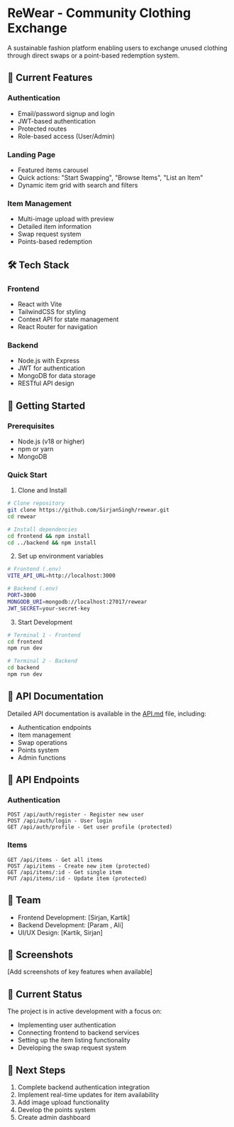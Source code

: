 # ReWear - Community Clothing Exchange

A sustainable fashion platform enabling users to exchange unused clothing through direct swaps or a point-based redemption system.

## 🌟 Current Features

### Authentication
- Email/password signup and login
- JWT-based authentication
- Protected routes
- Role-based access (User/Admin)

### Landing Page
- Featured items carousel
- Quick actions: "Start Swapping", "Browse Items", "List an Item"
- Dynamic item grid with search and filters

### Item Management
- Multi-image upload with preview
- Detailed item information
- Swap request system
- Points-based redemption

## 🛠 Tech Stack

### Frontend
- React with Vite
- TailwindCSS for styling
- Context API for state management
- React Router for navigation

### Backend
- Node.js with Express
- JWT for authentication
- MongoDB for data storage
- RESTful API design

## 🚀 Getting Started

### Prerequisites
- Node.js (v18 or higher)
- npm or yarn
- MongoDB

### Quick Start

1. Clone and Install
```bash
# Clone repository
git clone https://github.com/SirjanSingh/rewear.git
cd rewear

# Install dependencies
cd frontend && npm install
cd ../backend && npm install
```

2. Set up environment variables
```bash
# Frontend (.env)
VITE_API_URL=http://localhost:3000

# Backend (.env)
PORT=3000
MONGODB_URI=mongodb://localhost:27017/rewear
JWT_SECRET=your-secret-key
```

3. Start Development
```bash
# Terminal 1 - Frontend
cd frontend
npm run dev

# Terminal 2 - Backend
cd backend
npm run dev
```
## 📝 API Documentation

Detailed API documentation is available in the [API.md](https://github.com/SirjanSingh/reWear/blob/main/backend/API_Documentation.md) file, including:
- Authentication endpoints
- Item management
- Swap operations
- Points system
- Admin functions
## 📝 API Endpoints

### Authentication
```
POST /api/auth/register - Register new user
POST /api/auth/login - User login
GET /api/auth/profile - Get user profile (protected)
```

### Items
```
GET /api/items - Get all items
POST /api/items - Create new item (protected)
GET /api/items/:id - Get single item
PUT /api/items/:id - Update item (protected)
```

## 👥 Team

- Frontend Development: [Sirjan, Kartik]
- Backend Development: [Param , Ali]
- UI/UX Design: [Kartik, Sirjan]

## 📱 Screenshots

[Add screenshots of key features when available]

## 🔄 Current Status

The project is in active development with a focus on:
- Implementing user authentication
- Connecting frontend to backend services
- Setting up the item listing functionality
- Developing the swap request system

## 🎯 Next Steps

1. Complete backend authentication integration
2. Implement real-time updates for item availability
3. Add image upload functionality
4. Develop the points system
5. Create admin dashboard
